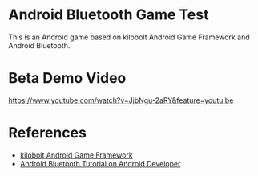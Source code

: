 # Android Bluetooth Game Test
This is an Android game based on kilobolt Android Game Framework and Android Bluetooth.

# Beta Demo Video
https://www.youtube.com/watch?v=JjbNgu-2aRY&feature=youtu.be

# References
- [kilobolt Android Game Framework](http://www.kilobolt.com/create-an-android-game-from-scratch-or-port-your-existing-game.html)
- [Android Bluetooth Tutorial on Android Developer](http://developer.android.com/guide/topics/connectivity/bluetooth.html)

